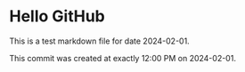 # Hello GitHub
This is a test markdown file for date 2024-02-01.

This commit was created at exactly 12:00 PM on 2024-02-01.
